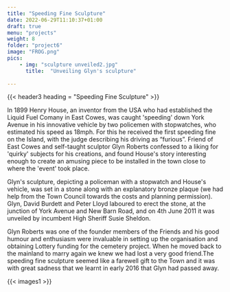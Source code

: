 ```yaml
---
title: "Speeding Fine Sculpture"
date: 2022-06-29T11:10:37+01:00
draft: true
menu: "projects"
weight: 8
folder: "project6"
image: "FROG.png"
pics:
    - img: "sculpture unveiled2.jpg"
      title:  "Unveiling Glyn's sculpture"
  
---
```


{{< header3 heading = "Speeding Fine Sculpture" >}}

In 1899 Henry House, an inventor from the USA who had established the Liquid
Fuel Comany in East Cowes, was caught 'speeding' down York Avenue in his
innovative vehicle by two policemen with stopwatches, who estimated his speed as
18mph. For this he received the first speeding fine on the Island, with the judge
describing his driving as “furious”.
Friend of East Cowes and self-taught sculptor Glyn Roberts confessed to a liking
for 'quirky' subjects for his creations, and found House's story interesting enough to
create an amusing piece to be installed in the town close to where the 'event' took
place. 

Glyn's sculpture, depicting a policeman with a stopwatch and House's
vehicle, was set in a stone along with an explanatory bronze plaque (we had help
from the Town Council towards the costs and planning permission).
Glyn, David Burdett and Peter Lloyd laboured to erect the stone, at the junction of
York Avenue and New Barn Road, and on 4th June 2011 it was unveiled by
incumbent High Sheriff Susie Sheldon.


Glyn Roberts was one of the founder members of the Friends and his good humour
and enthusiasm were invaluable in setting up the organisation and obtaining
Lottery funding for the cemetery project. When he moved back to the mainland to
marry again we knew we had lost a very good friend.The speeding fine sculpture
seemed like a farewell gift to the Town and it was with great sadness that we learnt
in early 2016 that Glyn had passed away.

{{< images1 >}}

